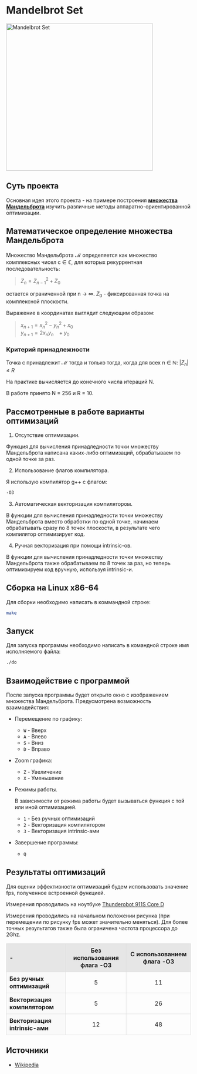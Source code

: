 # Mandelbrot Set
<img src="https://github.com/user-attachments/assets/9c81d36c-0835-463d-b92d-098ecb10fdc2" alt="Mandelbrot Set" width="400" height="400">

## Суть проекта
Основная идея этого проекта - на примере построения [**множества Мандельброта**](https://ru.wikipedia.org/wiki/%D0%9C%D0%BD%D0%BE%D0%B6%D0%B5%D1%81%D1%82%D0%B2%D0%BE_%D0%9C%D0%B0%D0%BD%D0%B4%D0%B5%D0%BB%D1%8C%D0%B1%D1%80%D0%BE%D1%82%D0%B0) изучить различные методы аппаратно-ориентированной оптимизации. 

## Математическое определение множества Мандельброта

Множество Мандельброта ℳ определяется как множество комплексных чисел c ∈ ℂ, для которых рекуррентная последовательность: <br>

> $Z_n = Z_{n-1}^2 + Z_0$ <br>

остается ограниченной при n → ∞.
$Z_0$ - фиксированная точка на комплексной плоскости.

 Выражение в координатах выглядит следующим образом: <br>
> $x_{n+1} = x_n^2 - y_n^2 + x_0$ <br>
$y_{n+1} = 2x_ny_n ~~~  + y_0$

### Критерий принадлежности
Точка c принадлежит ℳ тогда и только тогда, когда для всех n ∈ ℕ:
$|Z_n| ≤ R$

На практике вычисляется до конечного числа итераций N.

В работе принято N = 256 и R = 10.

## Рассмотренные в работе варианты оптимизаций
1. Отсутствие оптимизации.

Функция для вычисления принадледности точки множеству Мандельброта написана каких-либо оптимизаций, обрабатываем по одной точке за раз.

2. Использование флагов компилятора.

Я использую компилятор g++ с флагом:
```bash
-O3
```
3. Автоматическая векторизация компилятором.

В функции для вычисления принадледности точки множеству Мандельброта вместо обработки по одной точке, начинаем обрабатывать сразу по 8 точек плоскости, в результате чего компилятор оптимизирует код.

4. Ручная векторизация при помощи intrinsic-ов.

В функции для вычисления принадледности точки множеству Мандельброта также обрабатываем по 8 точек за раз, но теперь оптимизируем код вручную, используя intrinsic-и.

## Сборка на Linux x86-64
Для сборки необходимо написать в коммандной строке:
```bash
make
```

## Запуск
Для запуска программы необходимо написать в командной строке имя исполняемого файла:
```bash
./do
```

## Взаимодействие с программой
После запуска программы будет открыто окно с изображением множества Мандельброта. Предусмотрена возможность взаимодействия:

- Перемещение по графику:
    - ```W``` - Вверх
    - ```A``` - Влево
    - ```S``` - Вниз
    - ```D``` - Вправо

- Zoom графика:
    - ```Z``` - Увеличение
    - ```X``` - Уменьшение
 
- Режимы работы.

  В зависимости от режима работы будет вызываться функция с той или иной оптимизацией.
    - ```1``` - Без ручных оптимизаций
    - ```2``` - Векторизация компилятором
    - ```3``` - Векторизация intrinsic-ами

- Завершение программы:
    - ```Q```
 
## Результаты оптимизаций
Для оценки эффективности оптимизаций будем использовать значение fps, полученное встроенной функцией.

Измерения проводились на ноутбуке [Thunderobot 911S Core D](https://thunderobot.ru/catalog/laptops/911S-Core-D/)

Измерения проводились на начальном положении рисунка (при перемещении по рисунку fps может значительно меняться). Для более точных результатов также была ограничена частота процессора до 2Ghz.

<table style="width: 100%; border-collapse: collapse;">
  
  <tr>
    <th style="background-color: #e6e6e6; border: 1px solid #ddd; padding: 8px; text-align: left;">
      -
    </th>
    <th style="background-color: #e6e6e6; border: 1px solid #ddd; padding: 8px; text-align: center;">
      Без использования флага -O3
    </th>
    <th style="background-color: #e6e6e6; border: 1px solid #ddd; padding: 8px; text-align: center;">
      С использованием флага -O3
    </th>
  </tr>
  
  <tr>
    <td style="background-color: #f9f9f9; border: 1px solid #ddd; padding: 8px; font-weight: bold;">
      Без ручных оптимизаций 
    </td>
    <td style="border: 1px solid #ddd; padding: 8px; text-align: center;">
      5
    </td>
    <td style="border: 1px solid #ddd; padding: 8px; text-align: center;">
      11
    </td>
  </tr>
  
  <tr>
    <td style="background-color: #f9f9f9; border: 1px solid #ddd; padding: 8px; font-weight: bold;">
      Векторизация компилятором
    </td>
    <td style="border: 1px solid #ddd; padding: 8px; text-align: center;">
      5
    </td>
    <td style="border: 1px solid #ddd; padding: 8px; text-align: center;">
      26
    </td>
  </tr>

  <tr>
    <td style="background-color: #f9f9f9; border: 1px solid #ddd; padding: 8px; font-weight: bold;">
      Векторизация intrinsic-ами
    </td>
    <td style="border: 1px solid #ddd; padding: 8px; text-align: center;">
      12
    </td>
    <td style="border: 1px solid #ddd; padding: 8px; text-align: center;">
      48
    </td>
  </tr>
  
</table>

## Источники

- [Wikipedia](https://ru.wikipedia.org/wiki/%D0%9C%D0%BD%D0%BE%D0%B6%D0%B5%D1%81%D1%82%D0%B2%D0%BE_%D0%9C%D0%B0%D0%BD%D0%B4%D0%B5%D0%BB%D1%8C%D0%B1%D1%80%D0%BE%D1%82%D0%B0)
